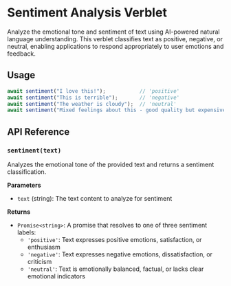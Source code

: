 # Sentiment Analysis Verblet

Analyze the emotional tone and sentiment of text using AI-powered natural language understanding. This verblet classifies text as positive, negative, or neutral, enabling applications to respond appropriately to user emotions and feedback.

## Usage
```javascript
await sentiment("I love this!");           // 'positive'
await sentiment("This is terrible");       // 'negative'  
await sentiment("The weather is cloudy");  // 'neutral'
await sentiment("Mixed feelings about this - good quality but expensive"); // 'neutral'
```

## API Reference

### `sentiment(text)`

Analyzes the emotional tone of the provided text and returns a sentiment classification.

**Parameters**

- `text` (string): The text content to analyze for sentiment

**Returns**

- `Promise<string>`: A promise that resolves to one of three sentiment labels:
  - `'positive'`: Text expresses positive emotions, satisfaction, or enthusiasm
  - `'negative'`: Text expresses negative emotions, dissatisfaction, or criticism
  - `'neutral'`: Text is emotionally balanced, factual, or lacks clear emotional indicators
